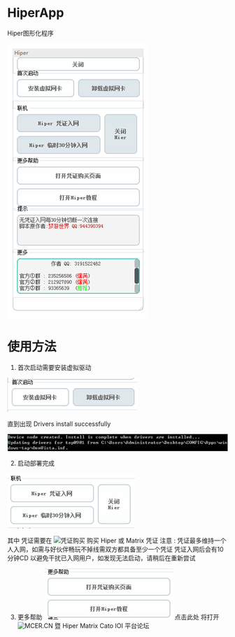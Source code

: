 # HiperApp
Hiper图形化程序

![界面](https://raw.githubusercontent.com/Tncent/HiperApp/main/Image/Pic1.png)
# 使用方法

1. 首次启动需要安装虚拟驱动

![驱动](https://raw.githubusercontent.com/Tncent/HiperApp/main/Image/Pic2.png)

直到出现 Drivers install successfully

![安装成功](https://raw.githubusercontent.com/Tncent/HiperApp/main/Image/Pic3.png)

2. 启动部署完成

![入网](https://raw.githubusercontent.com/Tncent/HiperApp/main/Image/Pic4.png)

其中 凭证需要在 ![凭证购买](https://mcer.cn/shop) 购买 Hiper 或 Matrix 凭证
注意 : 
凭证最多维持一个人入网，如需与好伙伴畅玩不掉线需双方都具备至少一个凭证
凭证入网后会有10分钟CD 以避免干扰已入网用户，如发现无法启动，请稍后在重新尝试

3. 更多帮助
![帮助](https://raw.githubusercontent.com/Tncent/HiperApp/main/Image/Pic5.png)
点击此处 将打开 ![MCER.CN](https://mcer.cn) 暨 Hiper Matrix Cato IOI 平台论坛

